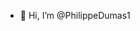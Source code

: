 - 👋 Hi, I’m @PhilippeDumas1

<!---
PhilippeDumas1/PhilippeDumas1 is a ✨ special ✨ repository because its `README.md` (this file) appears on your GitHub profile.
You can click the Preview link to take a look at your changes.
--->
